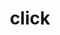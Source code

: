 ---
layout: default
title: click
permalink: /MachineLearning/packages/click
parent: packages
grand_parent: python
has_toc: true
---